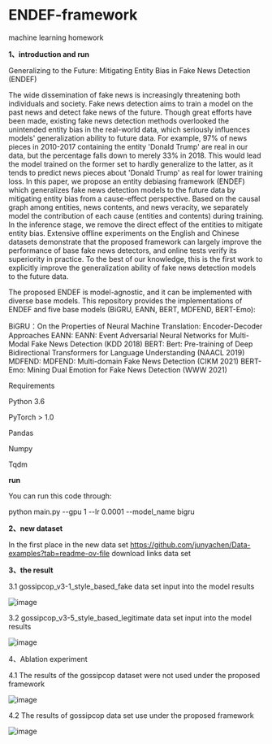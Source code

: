 # ENDEF-framework
machine learning homework

**1、introduction and run**

Generalizing to the Future: Mitigating Entity Bias in Fake News Detection (ENDEF)

The wide dissemination of fake news is increasingly threatening both individuals and society. Fake news detection aims to train a model on the past news and detect fake news of the future. Though great efforts have been made, existing fake news detection methods overlooked the unintended entity bias in the real-world data, which seriously influences models' generalization ability to future data. For example, 97% of news pieces in 2010-2017 containing the entity 'Donald Trump' are real in our data, but the percentage falls down to merely 33% in 2018. This would lead the model trained on the former set to hardly generalize to the latter, as it tends to predict news pieces about 'Donald Trump' as real for lower training loss. In this paper, we propose an entity debiasing framework (ENDEF) which generalizes fake news detection models to the future data by mitigating entity bias from a cause-effect perspective. Based on the causal graph among entities, news contents, and news veracity, we separately model the contribution of each cause (entities and contents) during training. In the inference stage, we remove the direct effect of the entities to mitigate entity bias. Extensive offline experiments on the English and Chinese datasets demonstrate that the proposed framework can largely improve the performance of base fake news detectors, and online tests verify its superiority in practice. To the best of our knowledge, this is the first work to explicitly improve the generalization ability of fake news detection models to the future data.

The proposed ENDEF is model-agnostic, and it can be implemented with diverse base models. This repository provides the implementations of ENDEF and five base models (BiGRU, EANN, BERT, MDFEND, BERT-Emo):

BiGRU：On the Properties of Neural Machine Translation: Encoder-Decoder Approaches
EANN: EANN: Event Adversarial Neural Networks for Multi-Modal Fake News Detection (KDD 2018)
BERT: Bert: Pre-training of Deep Bidirectional Transformers for Language Understanding (NAACL 2019)
MDFEND: MDFEND: Multi-domain Fake News Detection (CIKM 2021)
BERT-Emo: Mining Dual Emotion for Fake News Detection (WWW 2021)

Requirements

Python 3.6

PyTorch > 1.0

Pandas

Numpy

Tqdm

**run**

You can run this code through:

python main.py --gpu 1 --lr 0.0001 --model_name bigru



**2、new dataset**

In the first place in the new data set https://github.com/junyachen/Data-examples?tab=readme-ov-file download links data set


**3、the result**

3.1 gossipcop_v3-1_style_based_fake data set input into the model results

![image](https://github.com/ml-master/ENDEF-framework/assets/139029753/289c0c54-b721-4316-8809-cb0bbc6b3cf0)

3.2 gossipcop_v3-5_style_based_legitimate data set input into the model results

![image](https://github.com/ml-master/ENDEF-framework/assets/139029753/2e4d37b3-ff49-41f2-baf7-66c654cee892)


4、Ablation experiment

4.1 The results of the gossipcop dataset were not used under the proposed framework

![image](https://github.com/ml-master/ENDEF-framework/assets/139029753/cbb6f33e-ee6d-4843-bb00-620559c046f1)

4.2 The results of gossipcop data set use under the proposed framework

![image](https://github.com/ml-master/ENDEF-framework/assets/139029753/23ec553c-feea-4dde-b126-2d2a468c2573)


